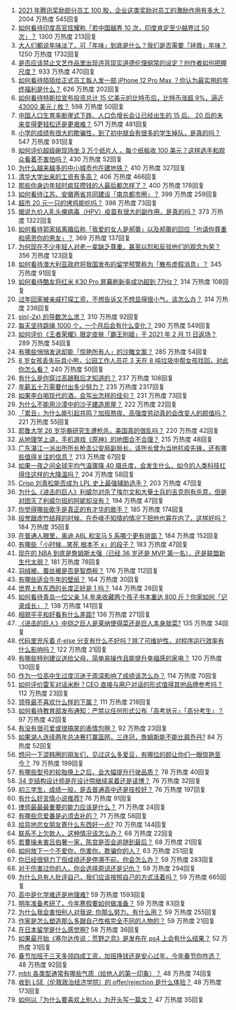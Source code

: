 1. [2021 年腾讯奖励部分员工 100 股，企业这类奖励对员工的激励作用有多大？](https://www.zhihu.com/question/443423122) 2004 万热度 545回复
1. [如何看待印度高官炫耀称「若中国越界 10 次，印度肯定至少越界过 50 次」？](https://www.zhihu.com/question/443410219) 1300 万热度 213回复
1. [大人们都说年味淡了，可「年味」到底是什么？我们是否需要「拯救」年味？](https://www.zhihu.com/question/442835821) 1250 万热度 1732回复
1. [是否应该禁止文艺作品里出现违背现实道德伦理纲常的设定？创作者如何把握尺度？](https://www.zhihu.com/question/442471252) 933 万热度 470回复
1. [如何看待陌陌给正式员工每人发一部 iPhone 12 Pro Max ？你认为最实用的年终福利是什么？](https://www.zhihu.com/question/443424831) 626 万热度 202回复
1. [如何看待特斯拉宣布投资总计 15 亿美元的比特币后，比特币涨超 9%，逼近 43000 美元 / 枚？](https://www.zhihu.com/question/443502239) 598 万热度 50回复
1. [中国人口生育率断崖式下跌、人口负增长会让已经出生的 15 后、 20 后的未来变得更轻松还是更艰难？](https://www.zhihu.com/question/443275766) 571 万热度 481回复
1. [小学的成绩有很大的欺骗性，到了初中就会有很多的学生掉队，是真的吗？](https://www.zhihu.com/question/433616847) 547 万热度 931回复
1. [如何评价超级碗现场坐 3 万个纸片人 ，每个纸板收 100 美元？这样选手和观众看着不害怕吗？](https://www.zhihu.com/question/443416930) 430 万热度 52回复
1. [为什么越来越多的中小城市也在建地铁？](https://www.zhihu.com/question/43550635) 410 万热度 327回复
1. [清华大学出来的工资有多高？](https://www.zhihu.com/question/373079772) 406 万热度 466回复
1. [那些你身边年轻时疯狂攒钱的人最后都怎样了？](https://www.zhihu.com/question/408964456) 400 万热度 178回复
1. [如何看待江苏、安徽两省共同建设「南京都市圈」？](https://www.zhihu.com/question/443422699) 399 万热度 259回复
1. [超市 20 元一只的烤鸡能吃吗？](https://www.zhihu.com/question/442735401) 398 万热度 73回复
1. [据说九价人乳头瘤病毒（HPV）疫苗有很大的副作用，是真的吗？](https://www.zhihu.com/question/315444414) 373 万热度 1322回复
1. [如何看待郭家铭离婚后称「我爱的女人是郝蕾」以及郝蕾的回应「也请你尊重和感恩你的男友」？](https://www.zhihu.com/question/443416093) 369 万热度 137回复
1. [为何现在不少年轻人对老一辈缺乏尊重，甚至以怼和反驳他们的观念为荣？](https://www.zhihu.com/question/441091955) 356 万热度 123回复
1. [如何看待澳大利亚政府将我国发布的留学预警称为「散布虚假消息」？](https://www.zhihu.com/question/443409835) 345 万热度 91回复
1. [如何看待酷友将红米 K30 Pro 屏幕刷新率成功超到 77Hz？](https://www.zhihu.com/question/443240016) 314 万热度 108回复
1. [过年回家被亲戚打探工资，不想告诉又不想显得很小气，该怎么办？](https://www.zhihu.com/question/443338258) 314 万热度 236回复
1. [sin(-2x) 的导数怎么求？](https://www.zhihu.com/question/431864288) 310 万热度 92回复
1. [每天坚持跳绳 1000 个，一个月后会有什么变化？](https://www.zhihu.com/question/400648101) 290 万热度 549回复
1. [如何评价《王者荣耀》限定皮肤「霸王别姬」于 2021 年 2 月 11 日返场？](https://www.zhihu.com/question/443364664) 289 万热度 54回复
1. [有哪些悄悄发送却能「惊艳所有人」的沙雕文案？](https://www.zhihu.com/question/443152285) 285 万热度 54回复
1. [8 岁女孩丢失玩具小熊，公园工作人员花 3 天在 8 吨垃圾中帮女孩找回，对此你怎么看？](https://www.zhihu.com/question/443261024) 240 万热度 50回复
1. [有什么是你穿过高跟鞋后才知道的？](https://www.zhihu.com/question/442307925) 237 万热度 108回复
1. [年薪五十万需要付出多少努力？](https://www.zhihu.com/question/385732321) 235 万热度 2317回复
1. [如果李白喝现代的酒，会写出怎样的佳句？](https://www.zhihu.com/question/442712408) 231 万热度 73回复
1. [为什么不能用沙漠中的沙子建造房屋？](https://www.zhihu.com/question/419597466) 222 万热度 22回复
1. [「累丑」为什么能引起共鸣？加班熬夜、高强度劳动真的会改变人的颜值吗？](https://www.zhihu.com/question/443459906) 221 万热度 55回复
1. [耶鲁大学 26 岁华裔研究生遭枪杀，美国真的很乱吗？](https://www.zhihu.com/question/443408828) 220 万热度 42回复
1. [从地理学上讲，手机游戏《原神》的地图合不合理？](https://www.zhihu.com/question/442860960) 215 万热度 48回复
1. [广东湛江一派出所所长枪击公安局副局长，该所长曾为当地抗疫先锋，还有哪些值得关注的信息？](https://www.zhihu.com/question/443424525) 213 万热度 67回复
1. [如果一夜之间全球平均气温骤降 40 摄氏度，会发生什么，如今的人类科技扛得住这样的大降温吗？](https://www.zhihu.com/question/442932573) 204 万热度 58回复
1. [Crisp 刘青松能否成为 LPL 史上最强辅助选手？](https://www.zhihu.com/question/442120329) 203 万热度 47回复
1. [为什么《进击的巨人》利威尔对杀了埃尔文和大量士兵的吉克抱有杀意，但是对团灭了利威尔班的阿妮却没有？](https://www.zhihu.com/question/442421883) 194 万热度 47回复
1. [你觉得哪些歌手是真正的有才华的歌手？](https://www.zhihu.com/question/421648239) 185 万热度 174回复
1. [段誉跟虚竹结拜的时候，在乔峰不知情的情况下把他也算在内了，这样好吗？](https://www.zhihu.com/question/443268531) 184 万热度 35回复
1. [在普通人眼里，奥迪 A6L 和宝马 5 系哪个更有排面？](https://www.zhihu.com/question/422426584) 184 万热度 152回复
1. [有哪些「小时候…笑死 根本不 x」的段子？](https://www.zhihu.com/question/443220155) 183 万热度 47回复
1. [现在的 NBA 到底是詹姆斯太强（已经 36 岁还是 MVP 第一名），还是联盟新生代太弱？](https://www.zhihu.com/question/442111214) 181 万热度 78回复
1. [羽绒被、蚕丝被是否是智商税？](https://www.zhihu.com/question/263359954) 176 万热度 112回复
1. [有哪些适合牛年的壁纸？](https://www.zhihu.com/question/436410633) 164 万热度 30回复
1. [世界上有东西的长度正好是 1 吗？](https://www.zhihu.com/question/442708177) 144 万热度 28回复
1. [如何看待青岛一位父亲 14 年来收藏两个孩子书本重达 800 斤？你家如何「记录成长」？](https://www.zhihu.com/question/443400556) 138 万热度 141回复
1. [相貌平平和好看有什么差距?](https://www.zhihu.com/question/436671368) 136 万热度 271回复
1. [《进击的巨人》中铠之巨人是莱纳使得菜还是巨人本身就菜?](https://www.zhihu.com/question/374117590) 135 万热度 34回复
1. [代码里充斥着 if-else 分支有什么不好吗？除了可维护性，对程序运行效率有什么影响吗？](https://www.zhihu.com/question/441518636) 122 万热度 21回复
1. [有哪些特别建议送给父母，简单易操作且能提升幸福感的家电？](https://www.zhihu.com/question/437319300) 120 万热度 130回复
1. [作为一位高中生过度沉迷于周深影响了成绩该怎么办？](https://www.zhihu.com/question/443324512) 114 万热度 70回复
1. [如何评价雷军对话米粉？CEO 直接与用户对话的形式值得其他品牌参考吗？](https://www.zhihu.com/question/443423710) 112 万热度 23回复
1. [领导最不喜欢什么样的下属？](https://www.zhihu.com/question/401065430) 111 万热度 218回复
1. [如何看待教育部发布通知：严禁以任何形式公布「高考状元」「高分考生」？](https://www.zhihu.com/question/443466003) 97 万热度 42回复
1. [有没有很可爱或很搞笑的表情包啊？](https://www.zhihu.com/question/437707384) 92 万热度 23回复
1. [如果湖人连续两年总决赛打赢篮网，三连冠，詹姆斯能不能比肩乔丹?](https://www.zhihu.com/question/440069354) 84 万热度 52回复
1. [想问一下混韩圈的朋友们，见过这么多爱豆，有哪位的颜让你们一眼惊艳至今？](https://www.zhihu.com/question/441018533) 79 万热度 199回复
1. [有哪些型号的轮胎换上之后，会大幅提升行驶品质？](https://www.zhihu.com/question/399420716) 78 万热度 40回复
1. [34 岁结构设计师是在设计院继续呆着还是读博？](https://www.zhihu.com/question/442538988) 76 万热度 32回复
1. [初三学生，成绩一般，是去普通高中还是技校好？](https://www.zhihu.com/question/443373196) 76 万热度 197回复
1. [有什么好言情小说推荐?](https://www.zhihu.com/question/339427191) 76 万热度 91回复
1. [律师最最最重要的能力应该是什么？](https://www.zhihu.com/question/443168759) 71 万热度 24回复
1. [有哪些恋爱番是必须去补的？](https://www.zhihu.com/question/442789866) 71 万热度 58回复
1. [给异地恋女朋友寄什么东西好一点?](https://www.zhihu.com/question/376029422) 70 万热度 144回复
1. [联系不上欠款人，这种情况该怎么办？](https://www.zhihu.com/question/440835066) 68 万热度 22回复
1. [若曹操未害吕伯奢一家，陈宫是否会追随到最后？](https://www.zhihu.com/question/442601901) 68 万热度 21回复
1. [如何放下一个不爱你，伤害你，欺骗你的人？](https://www.zhihu.com/question/441476599) 63 万热度 251回复
1. [你已经很努力了但成绩还是停滞不前，你会怎么办？](https://www.zhihu.com/question/442414215) 59 万热度 283回复
1. [对于伤害过你的人，你会选择原谅还是记仇？](https://www.zhihu.com/question/441386045) 59 万热度 294回复
1. [为什么总有人批评自己，我们应该按照自己的方式活着吗？](https://www.zhihu.com/question/441720191) 59 万热度 665回复
1. [高中是化学难还是地理难?](https://www.zhihu.com/question/382657517) 59 万热度 1593回复
1. [明年准备考研了，今年寒假要如何做准备？](https://www.zhihu.com/question/22519912) 59 万热度 83回复
1. [为什么我会害怕别人对我说: 你那么努力，有什么用？](https://www.zhihu.com/question/440038205) 59 万热度 255回复
1. [作家是怎么塑造那么多跟自己性格完全不同的人物的？](https://www.zhihu.com/question/20157308) 59 万热度 21回复
1. [在日本留学是什么感觉啊?](https://www.zhihu.com/question/425583725) 58 万热度 36回复
1. [如果最开始《塞尔达传说：荒野之息》是发布在 ps4 上会有什么结果？](https://www.zhihu.com/question/442828549) 52 万热度 31回复
1. [春节加班干三天多领四成工资，加班挣钱还是安心过年，今年春节你咋选？](https://www.zhihu.com/question/443253522) 48 万热度 92回复
1. [mbti 各类型通常有哪些气质（给他人的第一印象）？](https://www.zhihu.com/question/418770172) 48 万热度 74回复
1. [收到 LSE（伦敦政治经济学院）的 offer/rejection 是什么体验？](https://www.zhihu.com/question/310865304) 48 万热度 173回复
1. [如何以「为什么要喜欢上别人」为开头写一篇文？](https://www.zhihu.com/question/443120413) 47 万热度 35回复